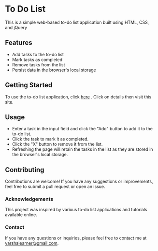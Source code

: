 # To Do List
This is a simple web-based to-do list application built using HTML, CSS, and jQuery

## Features
- Add tasks to the to-do list
- Mark tasks as completed
- Remove tasks from the list
- Persist data in the browser's local storage

## Getting Started
To use the to-do list application, click [here](https://varshalearner.github.io/To-Do-List-Jquery/) . 
Click on details then visit this site. 

## Usage
- Enter a task in the input field and click the "Add" button to add it to the to-do list.
- Click the task to mark it as completed.
- Click the "X" button to remove it from the list.
- Refreshing the page will retain the tasks in the list as they are stored in the browser's local storage.
## Contributing
Contributions are welcome! If you have any suggestions or improvements, feel free to submit a pull request or open an issue.

### Acknowledgements
This project was inspired by various to-do list applications and tutorials available online.
### Contact
If you have any questions or inquiries, please feel free to contact me at varshalearner@gmail.com.
